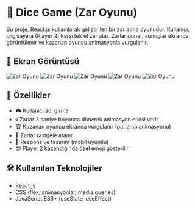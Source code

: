 # 🎲 Dice Game (Zar Oyunu)

Bu proje, React.js kullanılarak geliştirilen bir zar atma oyunudur. Kullanıcı, bilgisayara (Player 2) karşı tek el zar atar. Zarlar döner, sonuçlar ekranda görüntülenir ve kazanan oyuncu animasyonla vurgulanır.

## 📸 Ekran Görüntüsü

![Zar Oyunu](/images/ss1.jpg)
![Zar Oyunu](/images/ss2.jpg)
![Zar Oyunu](/images/ss3.jpg)
![Zar Oyunu](/images/ss4.jpg)
![Zar Oyunu](/images/ss5.jpg)

## 🚀 Özellikler

- 🎮 Kullanıcı adı girme
- 🌀 Zarlar 3 saniye boyunca dönerek animasyon etkisi verir
- 🏆 Kazanan oyuncu ekranda vurgulanır (parlama animasyonu)
- 🎲 Zarlar rastgele atanır
- 📱 Responsive tasarım (mobil uyumlu)
- 😎 Player 2 kazandığında özel emoji gösterilir

## 🛠️ Kullanılan Teknolojiler

- [React.js](https://reactjs.org/)
- CSS (flex, animasyonlar, media queries)
- JavaScript ES6+ (useState, useEffect)


